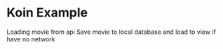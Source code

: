 # Koin Example
Loading movie from api
Save movie to local database and load to view if have no network
